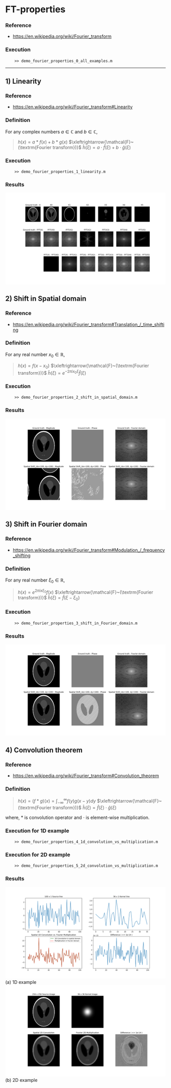 # FT-properties

### Reference
- https://en.wikipedia.org/wiki/Fourier_transform

### Execution
        >> demo_fourier_properties_0_all_examples.m

---

## 1) Linearity
### Reference
- https://en.wikipedia.org/wiki/Fourier_transform#Linearity

### Definition
For any complex numbers $a \in \mathbb{C}$ and $b \in \mathbb{C}$,

> $h(x) = a*f(x) + b*g(x)$ 
> $\xleftrightarrow{\mathcal{F}~(\textrm{Fourier transform})}$
> $\hat{h}(\xi) = a \cdot \hat{f}(\xi) + b \cdot \hat{g}(\xi)$

### Execution
        >> demo_fourier_properties_1_linearity.m

### Results
![alt text](img/linearity.png "FT properties: (1) Linearity")

## 2) Shift in Spatial domain
### Reference
- https://en.wikipedia.org/wiki/Fourier_transform#Translation_/_time_shifting

### Definition
For any real number $x_0 \in \mathbb{R}$,

> $h(x) = f(x-x_0)$ 
> $\xleftrightarrow{\mathcal{F}~(\textrm{Fourier transform})}$
> $\hat{h}(\xi) = e^{-2 \pi i x_0 \xi}\hat{f}(\xi)$

### Execution
        >> demo_fourier_properties_2_shift_in_spatial_domain.m
        
### Results
![alt text](img/shift_spational_domain.png "FT properties: (2) Shift in spatial domain")

## 3) Shift in Fourier domain
### Reference
- https://en.wikipedia.org/wiki/Fourier_transform#Modulation_/_frequency_shifting

### Definition
For any real number $\xi_0 \in \mathbb{R}$,

> $h(x) = e^{2 \pi i x \xi_0}f(x)$ 
> $\xleftrightarrow{\mathcal{F}~(\textrm{Fourier transform})}$
> $\hat{h}(\xi) = \hat{f}(\xi - \xi_0)$

### Execution
        >> demo_fourier_properties_3_shift_in_Fourier_domain.m
        
### Results
![alt text](img/shift_Fourier_domain.png "FT properties: (3) Shift in Fourier domain")

## 4) Convolution theorem
### Reference
- https://en.wikipedia.org/wiki/Fourier_transform#Convolution_theorem

### Definition

> $h(x) = (f*g)(x) = \int_{-\infty}^{\infty}{f(y)g(x-y)dy}$ 
> $\xleftrightarrow{\mathcal{F}~(\textrm{Fourier transform})}$
> $\hat{h}(\xi) = \hat{f}(\xi) \cdot \hat{g}(\xi)$

where, * is convolution operator and $\cdot$ is element-wise multiplication.

### Execution for 1D example
        >> demo_fourier_properties_4_1d_convolution_vs_multiplication.m

### Execution for 2D example
        >> demo_fourier_properties_5_2d_convolution_vs_multiplication.m

### Results
![alt text](img/conv_theoem_1d.png "FT properties: (4) Convolution theorem for 1D") (a) 1D example
![alt text](img/conv_theoem_2d.png "FT properties: (4) Convolution theorem for 2D") (b) 2D example